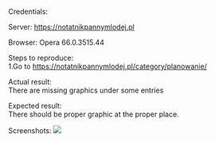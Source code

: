 Credentials:

Server: https://notatnikpannymlodej.pl  

Browser:  Opera 66.0.3515.44

Steps to reproduce:    
1.Go to https://notatnikpannymlodej.pl/category/planowanie/  

Actual result:  
There are missing graphics under some entries  

Expected result:  
There should be proper graphic at the proper place.

Screenshots:
<img src="/imgLack_of_graphics.png">
